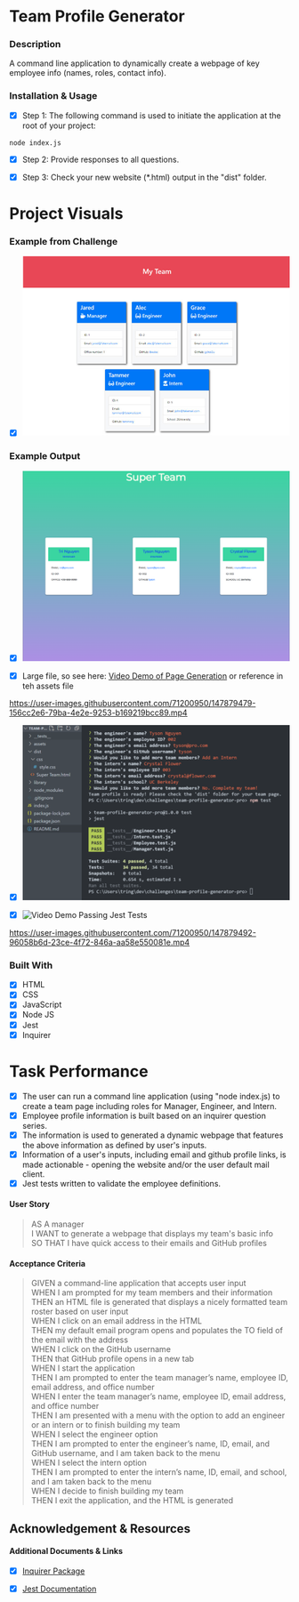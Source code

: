 # Team Profile Generator

### Description

A command line application to dynamically create a webpage of key employee info (names, roles, contact info).

### Installation & Usage

* [x] Step 1: The following command is used to initiate the application at the root of your project:
```
node index.js
```
* [x] Step 2: Provide responses to all questions.

* [x] Step 3: Check your new website (*.html) output in the "dist" folder.

# Project Visuals

### Example from Challenge

* [x] ![10. Object-Oriented Programming Challenge](./assets/team-profile-generator-assignment-demo.png)

### Example Output

* [x] ![Team Page Created](./assets/team-profile-generator-demo.png)

* [x] Large file, so see here: [Video Demo of Page Generation](https://vimeo.com/661732314/8d99524285) or reference in teh assets file

https://user-images.githubusercontent.com/71200950/147879479-156cc2e6-79ba-4e2e-9253-b169219bcc89.mp4



* [x] ![Passing Jest Tests](./assets/team-profile-generator-passing-test.png)

* [x] ![Video Demo Passing Jest Tests](https://vimeo.com/661735607/c1ca338c0d)

https://user-images.githubusercontent.com/71200950/147879492-96058b6d-23ce-4f72-846a-aa58e550081e.mp4



### Built With

* [x] HTML
* [x] CSS
* [x] JavaScript
* [x] Node JS
* [x] Jest
* [x] Inquirer

# Task Performance

* [x] The user can run a command line application (using "node index.js) to create a team page including roles for Manager, Engineer, and Intern.
* [x] Employee profile information is built based on an inquirer question series.
* [x] The information is used to generated a dynamic webpage that features the above information as defined by user's inputs.
* [x] Information of a user's inputs, including email and github profile links, is made actionable - opening the website and/or the user default mail client.
* [x] Jest tests written to validate the employee definitions.

#### User Story

> AS A manager        
> I WANT to generate a webpage that displays my team's basic info        
> SO THAT I have quick access to their emails and GitHub profiles   

#### Acceptance Criteria

> GIVEN a command-line application that accepts user input        
> WHEN I am prompted for my team members and their information       
> THEN an HTML file is generated that displays a nicely formatted team roster based on user input       
> WHEN I click on an email address in the HTML       
> THEN my default email program opens and populates the TO field of the email with the address       
> WHEN I click on the GitHub username       
> THEN that GitHub profile opens in a new tab       
> WHEN I start the application       
> THEN I am prompted to enter the team manager’s name, employee ID, email address, and office number       
> WHEN I enter the team manager’s name, employee ID, email address, and office number       
> THEN I am presented with a menu with the option to add an engineer or an intern or to finish building my team       
> WHEN I select the engineer option       
> THEN I am prompted to enter the engineer’s name, ID, email, and GitHub username, and I am taken back to the menu       
> WHEN I select the intern option       
> THEN I am prompted to enter the intern’s name, ID, email, and school, and I am taken back to the menu       
> WHEN I decide to finish building my team       
> THEN I exit the application, and the HTML is generated             

## Acknowledgement & Resources

#### Additional Documents & Links

* [x] [Inquirer Package](https://www.npmjs.com/package/inquirer)
* [x] [Jest Documentation](https://jestjs.io/docs/getting-started)



